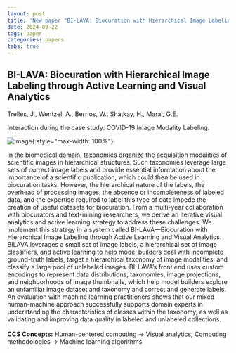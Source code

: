 ```yaml
---
layout: post
title: 'New paper "BI-LAVA: Biocuration with Hierarchical Image Labeling through Active Learning and Visual Analytics"'
date: 2024-09-22
tags: paper
categories: papers
tabs: true
---
```


## BI-LAVA: Biocuration with Hierarchical Image Labeling through Active Learning and Visual Analytics
Trelles, J., Wentzel, A., Berrios, W., Shatkay, H., Marai, G.E.

Interaction during the case study: COVID-19 Image Modality Labeling.

![image](https://www.evl.uic.edu/output/originals/cgf___bi_lava_jtrelles.png-srcw.jpg){:style="max-width: 100%"}

In the biomedical domain, taxonomies organize the acquisition modalities of scientific images in hierarchical structures. Such taxonomies leverage large sets of correct image labels and provide essential information about the importance of a scientific publication, which could then be used in biocuration tasks. However, the hierarchical nature of the labels, the overhead of processing images, the absence or incompleteness of labeled data, and the expertise required to label this type of data impede the creation of useful datasets for biocuration. From a multi-year collaboration with biocurators and text-mining researchers, we derive an iterative visual analytics and active learning strategy to address these challenges. We implement this strategy in a system called BI-LAVA—Biocuration with Hierarchical Image Labeling through Active Learning and Visual Analytics. BILAVA leverages a small set of image labels, a hierarchical set of image classifiers, and active learning to help model builders deal with incomplete ground-truth labels, target a hierarchical taxonomy of image modalities, and classify a large pool of unlabeled images. BI-LAVA&rsquo;s front end uses custom encodings to represent data distributions, taxonomies, image projections, and neighborhoods of image thumbnails, which help model builders explore an unfamiliar image dataset and taxonomy and correct and generate labels. An evaluation with machine learning practitioners shows that our mixed human-machine approach successfully supports domain experts in understanding the characteristics of classes within the taxonomy, as well as validating and improving data quality in labeled and unlabeled collections.<br><br>
<strong>CCS Concepts:</strong>  Human-centered computing -> Visual analytics; Computing methodologies -> Machine learning algorithms